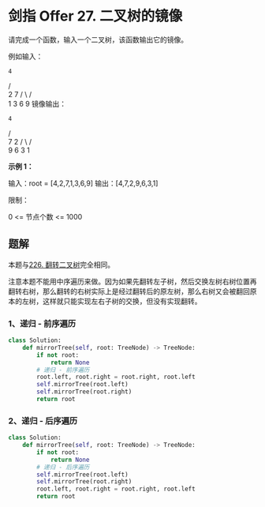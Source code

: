 # 剑指 Offer 27. 二叉树的镜像

请完成一个函数，输入一个二叉树，该函数输出它的镜像。

例如输入：

 	4

   /   \
  2     7
 / \   / \
1   3 6   9
镜像输出：

 	4

   /   \
  7     2
 / \   / \
9   6 3   1

 

**示例 1：**

输入：root = [4,2,7,1,3,6,9]
输出：[4,7,2,9,6,3,1]


限制：

0 <= 节点个数 <= 1000

## 题解

本题与[226. 翻转二叉树](https://github.com/CastleYeager/PythonicLeetcode/blob/main/%E6%A0%91/%E4%BA%8C%E5%8F%89%E6%A0%91/226.%20%E7%BF%BB%E8%BD%AC%E4%BA%8C%E5%8F%89%E6%A0%91.md)完全相同。

注意本题不能用中序遍历来做。因为如果先翻转左子树，然后交换左树右树位置再翻转右树，那么翻转的右树实际上是经过翻转后的原左树，那么右树又会被翻回原本的左树，这样就只能实现左右子树的交换，但没有实现翻转。

### 1、递归 - 前序遍历

```python
class Solution:
    def mirrorTree(self, root: TreeNode) -> TreeNode:
        if not root:
            return None
        # 递归 - 前序遍历
        root.left, root.right = root.right, root.left
        self.mirrorTree(root.left)
        self.mirrorTree(root.right)
        return root
```

### 2、递归 - 后序遍历

```python
class Solution:
    def mirrorTree(self, root: TreeNode) -> TreeNode:
        if not root:
            return None
        # 递归 - 后序遍历
        self.mirrorTree(root.left)
        self.mirrorTree(root.right)
        root.left, root.right = root.right, root.left
        return root
```

